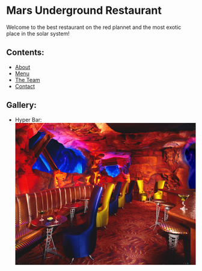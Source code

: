 # Mars Underground Restaurant

Welcome to the best restaurant on the red plannet and the most exotic place in the solar system!

## Contents:

- [About](./aboot.md)
- [Menu](./menu.md/)
- [The Team]()
- [Contact]()

## Gallery:

- Hyper Bar:  
![Mars Underground Restaurant](./images/mars-underground-restaurant.jpg)
